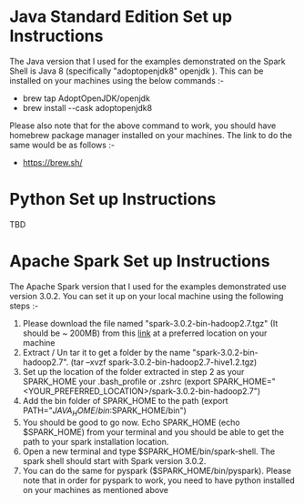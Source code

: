 # Java Standard Edition Set up Instructions

The Java version that I used for the examples demonstrated on the Spark Shell is Java 8 (specifically "adoptopenjdk8" openjdk ). This can be installed on your machines using the below commands :-

- brew tap AdoptOpenJDK/openjdk
- brew install --cask adoptopenjdk8

Please also note that for the above command to work, you should have homebrew package manager installed on your machines. The link to do the same would be as follows :-

- https://brew.sh/

# Python Set up Instructions
TBD

# Apache Spark Set up Instructions

The Apache Spark version that I used for the examples demonstrated use version 3.0.2. You can set it up on your local machine using the following steps :-

1. Please download the file named "spark-3.0.2-bin-hadoop2.7.tgz" (It should be ~ 200MB) from this [link](https://archive.apache.org/dist/spark/spark-3.0.2/) at a preferred location on your machine
2. Extract / Un tar it to get a folder by the name "spark-3.0.2-bin-hadoop2.7". (tar –xvzf spark-3.0.2-bin-hadoop2.7-hive1.2.tgz)
3. Set up the location of the folder extracted in step 2 as your SPARK_HOME your .bash_profile or .zshrc (export SPARK_HOME="<YOUR_PREFERRED_LOCATION>/spark-3.0.2-bin-hadoop2.7")
4. Add the bin folder of SPARK_HOME to the path (export PATH="$JAVA_HOME/bin:$SPARK_HOME/bin")
5. You should be good to go now. Echo SPARK_HOME (echo $SPARK_HOME) from your terminal and you should be able to get the path to your spark installation location.
6. Open a new terminal and type $SPARK_HOME/bin/spark-shell. The spark shell should start with Spark version 3.0.2. 
7. You can do the same for pyspark ($SPARK_HOME/bin/pyspark). Please note that in order for pyspark to work, you need to have python installed on your machines as mentioned above




